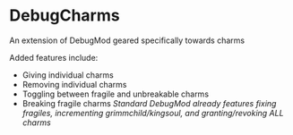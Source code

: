 # DebugCharms

An extension of DebugMod geared specifically towards charms

Added features include:
- Giving individual charms
- Removing individual charms
- Toggling between fragile and unbreakable charms
- Breaking fragile charms
*Standard DebugMod already features fixing fragiles, incrementing grimmchild/kingsoul, and granting/revoking ALL charms*